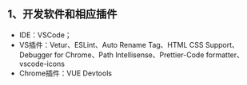 ## 1、开发软件和相应插件

- IDE：VSCode；  
- VS插件：Vetur、ESLint、Auto Rename Tag、HTML CSS Support、Debugger for Chrome、Path Intellisense、Prettier-Code formatter、vscode-icons  
- Chrome插件：VUE Devtools  